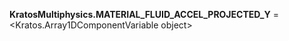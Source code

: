 **KratosMultiphysics.MATERIAL_FLUID_ACCEL_PROJECTED_Y** =
<Kratos.Array1DComponentVariable object>

